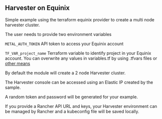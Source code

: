 ## Harvester on Equinix

Simple example using the terraform equinix provider to create a multi node harvester cluster.

The user needs to provide two environment variables

`METAL_AUTH_TOKEN` API token to access your Equinix account

`TF_VAR_project_name` Terraform variable to identify project in your Equinix account. You can overwrite any values in variables.tf by using .tfvars files or [other means](https://www.terraform.io/language/values/variables#assigning-values-to-root-module-variables)

By default the module will create a 2 node Harvester cluster.

The Harvester console can be accessed using an Elastic IP created by the sample.

A random token and password will be generated for your example.

If you provide a Rancher API URL and keys, your Harvester environment can be managed by Rancher and a kubeconfig file will be saved locally.
